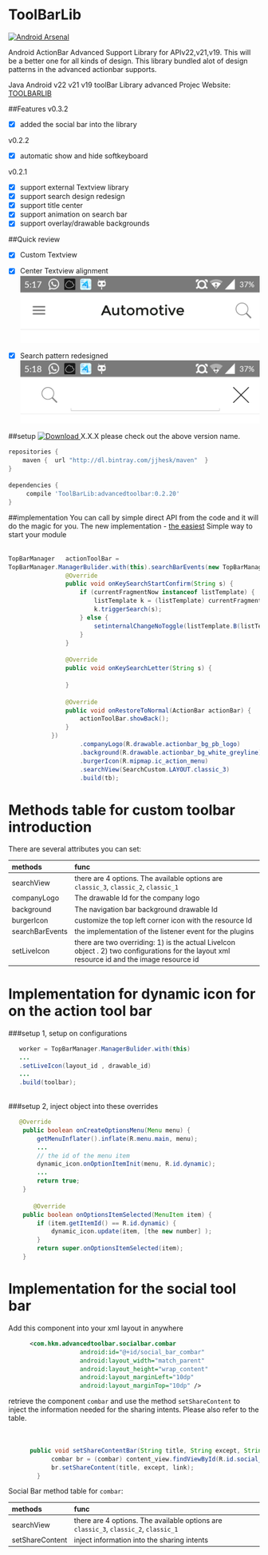 # ToolBarLib

[![Android Arsenal](https://img.shields.io/badge/Android%20Arsenal-ToolBarLib-brightgreen.svg?style=flat)](http://android-arsenal.com/details/1/2158)

Android ActionBar Advanced Support Library for APIv22,v21,v19. This will be a better one for all kinds of design. This library bundled alot of design patterns in the advanced actionbar supports.

Java Android v22 v21 v19 toolBar Library advanced
Projec Website: [TOOLBARLIB](https://github.com/jjhesk/ToolBarLib)

##Features
v0.3.2
- [x] added the social bar into the library

v0.2.2
- [x] automatic show and hide softkeyboard

v0.2.1
- [x] support external Textview library
- [x] support search design redesign
- [x] support title center
- [x] support animation on search bar
- [x] support overlay/drawable backgrounds

##Quick review

- [x] Custom Textview
- [x] Center Textview alignment
![demo1](screenshot/device-2015-05-15-171739.png)



- [x] Search pattern redesigned
![demo2](screenshot/device-2015-05-15-171813.png)




##setup
[![Download](https://api.bintray.com/packages/jjhesk/maven/advancedtoolbar/images/download.svg) ](https://bintray.com/jjhesk/maven/advancedtoolbar/_latestVersion)
X.X.X please check out the above version name.
```gradle
repositories {
    maven {  url "http://dl.bintray.com/jjhesk/maven"  }
}

dependencies {
     compile 'ToolBarLib:advancedtoolbar:0.2.20'
}

```

##implementation
You can call by simple direct API from the code and it will do the magic for you.
The new implementation - [the easiest](https://github.com/jjhesk/ToolBarLib/wiki/The-Easy-Way)
Simple way to start your module
```java

TopBarManager   actionToolBar =             
TopBarManager.ManagerBulider.with(this).searchBarEvents(new TopBarManager.searchBarListener() {
                @Override
                public void onKeySearchStartConfirm(String s) {
                    if (currentFragmentNow instanceof listTemplate) {
                        listTemplate k = (listTemplate) currentFragmentNow;
                        k.triggerSearch(s);
                    } else {
                        setinternalChangeNoToggle(listTemplate.B(listTemplate.conSearch(s)), "search");
                    }
                }

                @Override
                public void onKeySearchLetter(String s) {

                }

                @Override
                public void onRestoreToNormal(ActionBar actionBar) {
                    actionToolBar.showBack();
                }
            })
                    .companyLogo(R.drawable.actionbar_bg_pb_logo)
                    .background(R.drawable.actionbar_bg_white_greyline)
                    .burgerIcon(R.mipmap.ic_action_menu)
                    .searchView(SearchCustom.LAYOUT.classic_3)
                    .build(tb);


```

# Methods table for custom toolbar introduction

There are several attributes you can set:

| methods | func |
|:---|:---|
| searchView | there are 4 options. The available options are ```classic_3```, ```classic_2```, ```classic_1```  |
| companyLogo | The drawable Id for the company logo |
| background | The navigation bar background drawable Id |
| burgerIcon | customize the top left corner icon with the resource Id |
| searchBarEvents | the implementation of the listener event for the plugins |
| setLiveIcon | there are two overriding: 1) is the actual LiveIcon object . 2) two configurations for the layout xml resource id and the image resource id|

# Implementation for dynamic icon for on the action tool bar

###setup 1, setup on configurations
```java
   worker = TopBarManager.ManagerBulider.with(this)
   ...
   .setLiveIcon(layout_id , drawable_id)
   ...
   .build(toolbar);
   
```

###setup 2, inject object into these overrides
```java
   @Override
    public boolean onCreateOptionsMenu(Menu menu) {
        getMenuInflater().inflate(R.menu.main, menu);
        ...
        // the id of the menu item
        dynamic_icon.onOptionItemInit(menu, R.id.dynamic);
        ...
        return true;
    }
    
       @Override
    public boolean onOptionsItemSelected(MenuItem item) {
        if (item.getItemId() == R.id.dynamic) {
            dynamic_icon.update(item, [the new number] );
        }
        return super.onOptionsItemSelected(item);
    }
```

# Implementation for the social tool bar

Add this component into your xml layout in anywhere
```xml
      <com.hkm.advancedtoolbar.socialbar.combar
                    android:id="@+id/social_bar_combar"
                    android:layout_width="match_parent"
                    android:layout_height="wrap_content"
                    android:layout_marginLeft="10dp"
                    android:layout_marginTop="10dp" />

```
retrieve the component ```combar``` and use the method ```setShareContent``` to inject the information needed for the sharing intents. Please also refer to the table.
```java


      public void setShareContentBar(String title, String except, String link) {
            combar br = (combar) content_view.findViewById(R.id.social_bar_combar);
            br.setShareContent(title, except, link);
        }

```

Social Bar method table for ```combar```:

| methods | func |
|:---|:---|
| searchView | there are 4 options. The available options are ```classic_3```, ```classic_2```, ```classic_1```  |
| setShareContent | inject information into the sharing intents |

